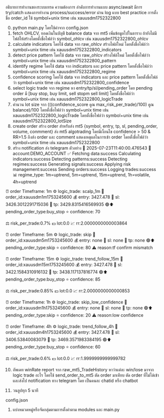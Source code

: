 อธิบายการทำงานของระบบเทรด
ความต้องการ
ลำดับการทำงานแบบ async/await มีการ try/catch แสดงการทำงาน process/success/error ผ่าน log แบบ best practice
การตั้งชื่อ order_id ใช้ symbol+unix time เช่น xauusdm1752322800

0. python main.py โดยใช้ค่าจาก config.json
1. fetch OHLCV, ยอดเงินในบัญชี balance data จาก mt5 เพิ่มข้อมูลไปในตาราง ถ้ายังไม่มีไฟล์ให้สร้างโดยตั้งชื่อไฟล์ว่า symbol_ohlcv เช่น xauusdm1752322800_ohlcv
2. calculate indicators โดยใช้ data จาก raw_ohlcv สร้างไฟล์ใหม่ โดยตั้งชื่อไฟล์ว่า symbol+unix time เช่น xauusdm1752322800_indicators
3. detect price pattern โดยใช้ data จาก raw_ohlcv สร้างไฟล์ใหม่ โดยตั้งชื่อไฟล์ว่า symbol+unix time เช่น xauusdm1752322800_pattern
4. identify regime โดยใช้ data จาก indicators และ price pattern โดยตั้งชื่อไฟล์ว่า symbol+unix time เช่น xauusdm1752322800_regime
5. confidence scoring โดยใช้ data จาก indicators และ price pattern โดยตั้งชื่อไฟล์ว่า symbol+unix time เช่น xauusdm1752322800_confidence
6. select logic trade จาก regime หา entry/tp/sl/pending_order โดย pending order มี [buy stop, buy limit, sell stopm sell limit] โดยตั้งชื่อไฟล์ว่า symbol+unix time เช่น xauusdm1752322800_logicTrade
7. คำนวน lot size จาก (((confidence_score คูณ max_risk_per_trade)/100) คูณ balance)/100 โดยตั้งชื่อไฟล์ว่า symbol+unix time เช่น xauusdm1752322800_logicTrade โดยตั้งชื่อไฟล์ว่า symbol+unix time เช่น xauusdm1752322800_lotSize
8. create order สร้าง order สำหรับส่ง mt5 {symbol, entry, tp, sl, pending_order, volume, conmment} ส่ง mt5 algotrading โดยมีเงื่อนไข confidence > 50 & RR>1.5 ถึงส่ง order และ comment แสดงเหตุผลในการเข้า order โดยตั้งชื่อไฟล์ว่า symbol+unix time เช่น xauusdm1752322800
9. สร้าง notification ส่ง telegram
   ตัวอย่าง
   📅 2025-07-23T11:40:00.476543
   🏦 account:DEMO_ACCOUNT
   ✅ Fetching data:success Calculating indicators:success Detecting patterns:success Detecting regimes:success Generating signals:success Applying risk management:success Sending orders:success Logging trades:success
   📊 regime_type: 1m=uptrend, 5m=uptrend, 15m=uptrend, 1h=volatile, 4h=uptrend

⏰ order Timeframe: 1m
⚙️ logic_trade: scalp_1m
📌 order_id:xauusdm1m1753245600
💰 entry: 3427.478
🛑 sl: 3426.3012291715036
🎯 tp: 3429.8315416569935
🟢⬆️ pending_order_type:buy_stop
⭐️ confidence: 70

⚖️ risk_per_trade:0.7%
💵 lot:0.0
📈 rr:2.0000000000003864

⏰ order Timeframe: 5m
⚙️ logic_trade: skip
📌 order_id:xauusdm5m1753245600
💰 entry: none
🛑 sl: none
🎯 tp: none
🟢⬆️ pending_order_type:skip
⭐️ confidence: 80
⚠️ reason:tf confirm mismatch

⏰ order Timeframe: 15m
⚙️ logic_trade: trend_follow_15m
📌 order_id:xauusdm15m1753245600
💰 entry: 3427.478
🛑 sl: 3422.1584310916132
🎯 tp: 3438.117137816774
🟢⬆️ pending_order_type:buy_stop
⭐️ confidence: 85

⚖️ risk_per_trade:0.85%
💵 lot:0.0
📈 rr:2.0000000000000853

⏰ order Timeframe: 1h
⚙️ logic_trade: skip_low_confidence
📌 order_id:xauusdm1h1753245600
💰 entry: none
🛑 sl: none
🎯 tp: none
🟢⬆️ pending_order_type:skip
⭐️ confidence: 20
⚠️ reason:low confidence

⏰ order Timeframe: 4h
⚙️ logic_trade: trend_follow_4h
📌 order_id:xauusdm4h1753245600
💰 entry: 3427.478
🛑 sl: 3406.53840083079
🎯 tp: 3469.3571983384195
🟢⬆️ pending_order_type:buy_stop
⭐️ confidence: 60

⚖️ risk_per_trade:0.6%
💵 lot:0.0
📈 rr:1.9999999999999782

10. อัพเดท winRate report จาก raw_mt5_TradeHistory หาว่าแต่ละ win/lose มาจาก logic trade อะไร โดยใช้ send_order_to_mt5 ตัด order มาเทียบ ตัด order ที่ไม่ได้เข้า และส่งไป notification ทาง telegram โดย เป็นคนละ chatid หรือ chatbot

11. วนลูปทุก 5 นาที

config.json

1. แบ่งหมวดหมู่หรือจัดกลุ่มตามการตั้งค่าตาม modules และ main.py
